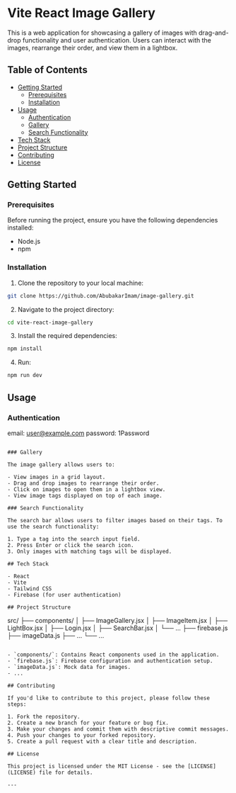 
# Vite React Image Gallery

This is a web application for showcasing a gallery of images with drag-and-drop functionality and user authentication. Users can interact with the images, rearrange their order, and view them in a lightbox.

## Table of Contents

- [Getting Started](#getting-started)
  - [Prerequisites](#prerequisites)
  - [Installation](#installation)
- [Usage](#usage)
  - [Authentication](#authentication)
  - [Gallery](#gallery)
  - [Search Functionality](#search-functionality)
- [Tech Stack](#tech-stack)
- [Project Structure](#project-structure)
- [Contributing](#contributing)
- [License](#license)

## Getting Started

### Prerequisites

Before running the project, ensure you have the following dependencies installed:

- Node.js
- npm

### Installation

1. Clone the repository to your local machine:

```bash
git clone https://github.com/AbubakarImam/image-gallery.git
```

2. Navigate to the project directory:

```bash
cd vite-react-image-gallery
```

3. Install the required dependencies:

```bash
npm install
```

4. Run:

```bash
npm run dev
```

## Usage

### Authentication

email: <user@example.com>
password: 1Password

```

### Gallery

The image gallery allows users to:

- View images in a grid layout.
- Drag and drop images to rearrange their order.
- Click on images to open them in a lightbox view.
- View image tags displayed on top of each image.

### Search Functionality

The search bar allows users to filter images based on their tags. To use the search functionality:

1. Type a tag into the search input field.
2. Press Enter or click the search icon.
3. Only images with matching tags will be displayed.

## Tech Stack

- React
- Vite
- Tailwind CSS
- Firebase (for user authentication)

## Project Structure

```

src/
├── components/
│   ├── ImageGallery.jsx
│   ├── ImageItem.jsx
│   ├── LightBox.jsx
│   ├── Login.jsx
│   ├── SearchBar.jsx
│   └── ...
├── firebase.js
├── imageData.js
├── ...
└── ...

```

- `components/`: Contains React components used in the application.
- `firebase.js`: Firebase configuration and authentication setup.
- `imageData.js`: Mock data for images.
- ...

## Contributing

If you'd like to contribute to this project, please follow these steps:

1. Fork the repository.
2. Create a new branch for your feature or bug fix.
3. Make your changes and commit them with descriptive commit messages.
4. Push your changes to your forked repository.
5. Create a pull request with a clear title and description.

## License

This project is licensed under the MIT License - see the [LICENSE](LICENSE) file for details.

---
